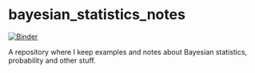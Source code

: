 # bayesian_statistics_notes

[![Binder](https://mybinder.org/badge_logo.svg)](https://mybinder.org/v2/gh/RaulPL/bayesian_statistics_notes/master?filepath=notebooks)

A repository where I keep examples and notes about Bayesian statistics,
probability and other stuff.

